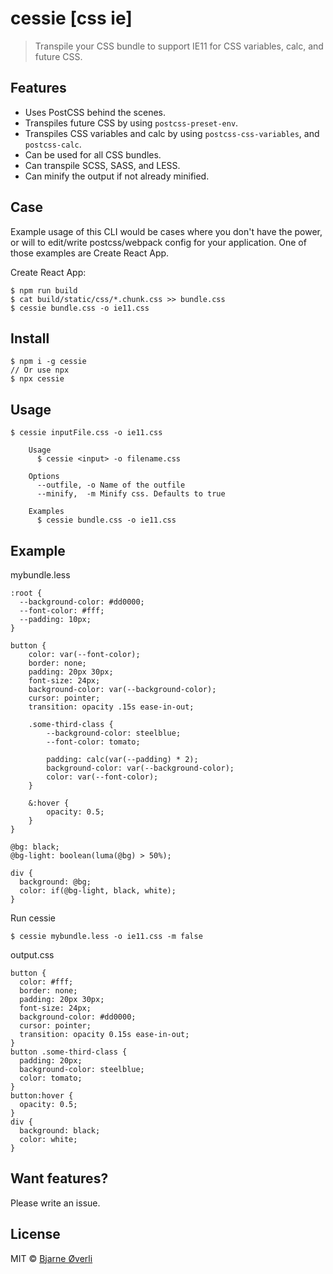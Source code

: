 # cessie [css ie]

> Transpile your CSS bundle to support IE11 for CSS variables, calc, and future CSS.


## Features

- Uses PostCSS behind the scenes.
- Transpiles future CSS by using `postcss-preset-env`.
- Transpiles CSS variables and calc by using `postcss-css-variables`, and `postcss-calc`.
- Can be used for all CSS bundles.
- Can transpile SCSS, SASS, and LESS.
- Can minify the output if not already minified.


## Case

Example usage of this CLI would be cases where you don't have the power, or will to edit/write postcss/webpack config for your application. One of those examples are Create React App.

Create React App:
```
$ npm run build
$ cat build/static/css/*.chunk.css >> bundle.css
$ cessie bundle.css -o ie11.css
```


## Install

```
$ npm i -g cessie
// Or use npx
$ npx cessie
```


## Usage

```
$ cessie inputFile.css -o ie11.css
```

```
    Usage
      $ cessie <input> -o filename.css

    Options
      --outfile, -o Name of the outfile
      --minify,  -m Minify css. Defaults to true

    Examples
      $ cessie bundle.css -o ie11.css
```


## Example

mybundle.less
```
:root {
  --background-color: #dd0000;
  --font-color: #fff;
  --padding: 10px;
}

button {
    color: var(--font-color);
    border: none;
    padding: 20px 30px;
    font-size: 24px;
    background-color: var(--background-color);
    cursor: pointer;
    transition: opacity .15s ease-in-out;

    .some-third-class {
        --background-color: steelblue;
        --font-color: tomato;

        padding: calc(var(--padding) * 2);
        background-color: var(--background-color);
        color: var(--font-color);
    }

    &:hover {
        opacity: 0.5;
    }
}

@bg: black;
@bg-light: boolean(luma(@bg) > 50%);

div {
  background: @bg;
  color: if(@bg-light, black, white);
}
```

Run cessie
```
$ cessie mybundle.less -o ie11.css -m false
```

output.css
```
button {
  color: #fff;
  border: none;
  padding: 20px 30px;
  font-size: 24px;
  background-color: #dd0000;
  cursor: pointer;
  transition: opacity 0.15s ease-in-out;
}
button .some-third-class {
  padding: 20px;
  background-color: steelblue;
  color: tomato;
}
button:hover {
  opacity: 0.5;
}
div {
  background: black;
  color: white;
}
```



## Want features?

Please write an issue.


## License

MIT © [Bjarne Øverli](https://oeverli.win)
